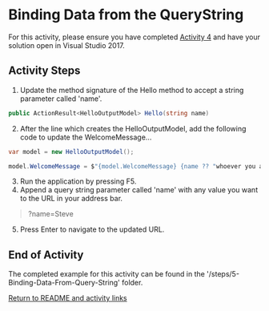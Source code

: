 # Binding Data from the QueryString

For this activity, please ensure you have completed [Activity 4](4-ReturningJsonData.md) and have your solution open in Visual Studio 2017.

## Activity Steps

1. Update the method signature of the Hello method to accept a string parameter called 'name'.

``` csharp
public ActionResult<HelloOutputModel> Hello(string name)
```

2. After the line which creates the HelloOutputModel, add the following code to update the WelcomeMessage...

``` csharp
var model = new HelloOutputModel();

model.WelcomeMessage = $"{model.WelcomeMessage} {name ?? "whoever you are!"}";
```

3. Run the application by pressing F5.
4. Append a query string parameter called 'name' with any value you want to the URL in your address bar.

> ?name=Steve

5. Press Enter to navigate to the updated URL.

## End of Activity

The completed example for this activity can be found in the '/steps/5-Binding-Data-From-Query-String' folder.

[Return to README and activity links](../README.md)